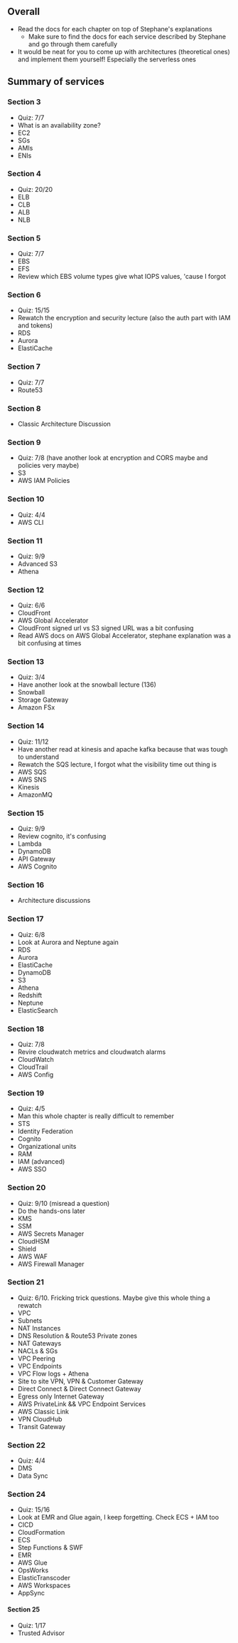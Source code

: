 ## Overall
- Read the docs for each chapter on top of Stephane's explanations
    - Make sure to find the docs for each service described by Stephane and go through them carefully 
- It would be neat for you to come up with architectures (theoretical ones) and implement them yourself! Especially the serverless ones

## Summary of services

### Section 3
- Quiz: 7/7
- What is an availability zone?
- EC2
- SGs
- AMIs
- ENIs

### Section 4
- Quiz: 20/20
- ELB
- CLB
- ALB
- NLB

### Section 5
- Quiz: 7/7
- EBS
- EFS
- Review which EBS volume types give what IOPS values, 'cause I forgot

### Section 6
- Quiz: 15/15
- Rewatch the encryption and security lecture (also the auth part with IAM and tokens)
- RDS
- Aurora
- ElastiCache

### Section 7
- Quiz: 7/7
- Route53

### Section 8
- Classic Architecture Discussion

### Section 9
- Quiz: 7/8 (have another look at encryption and CORS maybe and policies very maybe)
- S3
- AWS IAM Policies

### Section 10
- Quiz: 4/4
- AWS CLI

### Section 11
- Quiz: 9/9
- Advanced S3
- Athena

### Section 12
- Quiz: 6/6
- CloudFront
- AWS Global Accelerator
- CloudFront signed url vs S3 signed URL was a bit confusing
- Read AWS docs on AWS Global Accelerator, stephane explanation was a bit confusing at times

### Section 13
- Quiz: 3/4
- Have another look at the snowball lecture (136)
- Snowball
- Storage Gateway
- Amazon FSx

### Section 14
- Quiz: 11/12
- Have another read at kinesis and apache kafka because that was tough to understand
- Rewatch the SQS lecture, I forgot what the visibility time out thing is
- AWS SQS
- AWS SNS
- Kinesis
- AmazonMQ

### Section 15
- Quiz: 9/9
- Review cognito, it's confusing
- Lambda
- DynamoDB
- API Gateway
- AWS Cognito

### Section 16
- Architecture discussions

### Section 17
- Quiz: 6/8
- Look at Aurora and Neptune again
- RDS
- Aurora
- ElastiCache
- DynamoDB
- S3
- Athena
- Redshift
- Neptune
- ElasticSearch

### Section 18
- Quiz: 7/8
- Revire cloudwatch metrics and cloudwatch alarms
- CloudWatch 
- CloudTrail
- AWS Config

### Section 19
- Quiz: 4/5
- Man this whole chapter is really difficult to remember
- STS
- Identity Federation
- Cognito
- Organizational units
- RAM
- IAM (advanced)
- AWS SSO

### Section 20
- Quiz: 9/10 (misread a question)
- Do the hands-ons later
- KMS
- SSM
- AWS Secrets Manager
- CloudHSM
- Shield
- AWS WAF
- AWS Firewall Manager

### Section 21
- Quiz: 6/10. Fricking trick questions. Maybe give this whole thing a rewatch
- VPC
- Subnets
- NAT Instances
- DNS Resolution & Route53 Private zones
- NAT Gateways
- NACLs & SGs
- VPC Peering
- VPC Endpoints
- VPC Flow logs + Athena
- Site to site VPN, VPN & Customer Gateway
- Direct Connect & Direct Connect Gateway
- Egress only Internet Gateway
- AWS PrivateLink && VPC Endpoint Services
- AWS Classic Link
- VPN CloudHub
- Transit Gateway

### Section 22
- Quiz: 4/4
- DMS
- Data Sync

### Section 24
- Quiz: 15/16
- Look at EMR and Glue again, I keep forgetting. Check ECS + IAM too
- CICD
- CloudFormation
- ECS
- Step Functions & SWF
- EMR
- AWS Glue
- OpsWorks
- ElasticTranscoder
- AWS Workspaces
- AppSync

#### Section 25
- Quiz: 1/17
- Trusted Advisor